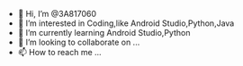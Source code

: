 - 👋 Hi, I’m @3A817060
- 👀 I’m interested in Coding,like Android Studio,Python,Java
- 🌱 I’m currently learning Android Studio,Python
- 💞️ I’m looking to collaborate on ...
- 📫 How to reach me ...

<!---
3A817060/3A817060 is a ✨ special ✨ repository because its `README.md` (this file) appears on your GitHub profile.
You can click the Preview link to take a look at your changes.
--->
